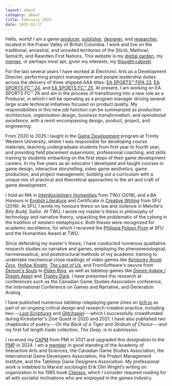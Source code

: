 ```yaml
---
layout: about
category: about
title: February 2025
date: 2025-02-17
---
```


Hello, world! I am a game [producer](https://linkedin.com/in/steinea/ "LinkedIn"), [publisher](https://www.kickstarter.com/profile/vagrantludology/created "Kickstarter"), [designer](https://steinea.itch.io/ "itch.io"), and [researcher](https://orcid.org/0000-0003-4131-2695 "ORCID"), located in the Fraser Valley of British Columbia. I work and live on the traditional, ancestral, and unceded territories of the Stó꞉lō, Mathxwí, Semá:th, and Kwantlen First Nations. This website is my [digital garden](https://maggieappleton.com/garden-history/ "Maggie Appleton"), my [memex](https://wiki.xxiivv.com/site/about.html "Devine Lu Linvega"), or perhaps most apt, given my interests, my [thought cabinet](https://discoelysium.fandom.com/wiki/Thought_Cabinet "Disco Elysium").

For the last several years I have worked at Electronic Arts as a Development Director, performing project management and people leadership duties across the delivery of three shipped AAA titles: [EA SPORTS™ FIFA 23](https://www.ea.com/games/fifa/fifa-23), [EA SPORTS FC™ 24](https://www.ea.com/en-au/games/ea-sports-fc/fc-24), and [EA SPORTS FC™ 25](https://www.ea.com/games/ea-sports-fc/fc-25). At present, I am working on EA SPORTS FC™ 26 and am in the process of transitioning into a new role as a Producer, in which I will be operating as a program manager driving several large scale technical initiatives focused on product quality. My responsibilities in this new job function can be summarized as *production architecture*, *organisation design*, *business transformation*, and *operational excellence*, with a remit encompassing design, product, project, and engineering.

From 2020 to 2025 I taught in the [Game Development](https://www.twu.ca/academics/school-arts-media-culture/game-development) program at Trinity Western University, where I was responsible for developing course materials, teaching undergraduate students from first year to fourth year, and providing field placement supervision, professional coaching, and skills training to students embarking on the first steps of their game development careers. In my five years as an educator I developed and taught courses in game design, interactive storytelling, video game aesthetics, game production, and project management, building out a curriculum with a unique mix of practical and theoretical approaches to the art and craft of game development.

I hold an MA in [Interdisciplinary Humanities](https://www.twu.ca/academics/school-graduate-studies/interdisciplinary-humanities-ma) from TWU (2018), and a BA Honours in [English Literature](https://www.sfu.ca/students/calendar/2016/spring/programs/english/honours/bachelor-of-arts.html) and Certificate in [Creative Writing](https://www.sfu.ca/students/calendar/2016/spring/programs/creative-writing/certificate.html) from SFU (2016). At SFU, I wrote my honours thesis on law and violence in Melville's *Billy Budd, Sailor*. At TWU, I wrote my master's thesis in philosophy of technology and narrative theory, unpacking the problematic of the cyborg in the tradition of western metaphysics. Both theses were recognized for academic excellence, for which I received the [Philippa Polson Prize](https://www.sfu.ca/english/undergraduate/funding/by-nomination.html) at SFU and the Humanities Award at TWU.

Since defending my master's thesis, I have conducted numerous qualitative research studies on narrative and games, employing the phenomenological, hermeneuetical, and poststructural methods of my academic training to undertake mechanical close readings of video games like [*Kentucky Route Zero*](/2021/03/12/its-more-like-a-tendency/), [*Hollow Knight*](2020/06/19/pure-vessels/), [*The Last of Us*](/2020/08/28/it-cant-be-for-nothing/), and FromSoftware's oeuvre from [*Demon's Souls*](/2020/10/23/the-dark-sigil-will-guide-thee/) to [*Elden Ring*](/2023/06/06/beasts-and-sovereigns/), as well as tabletop games like [*Dream Askew / Dream Apart*](/2021/08/05/no-dice-no-masters/) and [*Trophy Dark*](/2022/07/28/play-to-lose/). I have presented this research at conferences such as the Canadian Game Studies Association conference, the International Conference on Games and Narrative, and Generation Analog.

I have published numerous tabletop roleplaying game zines on [itch.io](https://steinea.itch.io/) as part of an ongoing critical design and research-creation practice, including two---[*Lost Scriptures*](2020/02/26/lost-scriptures/) and [*Glitchspiel*](2021/02/02/glitchspiel/)---which I successfully crowdfunded during Kickstarter's Zine Quest in 2020 and 2021. I have also published two chapbooks of poetry---*On the Back of a Tiger* and *Stratum of Choice*---and my first full length trade collection, *The Deep*, is in submission.

I received my [CAPM](https://www.pmi.org/certifications/certified-associate-capm) from PMI in 2021 and upgraded this designation to the [PMP](https://www.pmi.org/certifications/project-management-pmp) in 2024. I am a [member](/affiliations/) in good standing of the Academy of Interactive Arts and Sciences, the Canadian Game Studies Association, the International Game Developers Association, the Project Management Institute, and the Tabletop Game Designers Association. My professional work is indebted to Marxist sociologist Erik Olin Wright’s writing on organization in his 1985 book [*Classes*](/erik-olin-wright-classes/), which I consider required reading for all with socialist inclinations who are employed in the games industry.
